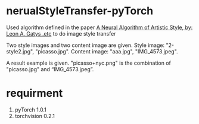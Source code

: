 # nerualStyleTransfer-pyTorch

Used algorithm defined in the paper [A Neural Algorithm of Artistic Style, by: Leon A. Gatys .etc](https://arxiv.org/pdf/1508.06576.pdf) to do image style transfer

Two style images and two content image are given.
Style image: "2-style2.jpg", "picasso.jpg".
Content image: "aaa.jpg", "IMG_4573.jpeg".

A result example is given.
"picasso+nyc.png" is the combination of "picasso.jpg" and “IMG_4573.jpeg”.


# requirment
1. pyTorch 1.0.1
2. torchvision 0.2.1

